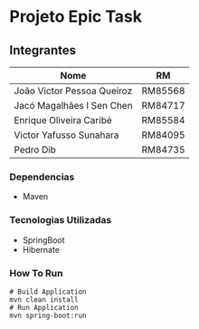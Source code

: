 # Projeto Epic Task

## Integrantes

Nome   | RM
--------- | ------
João Victor Pessoa Queiroz | RM85568
Jacó Magalhães  I Sen Chen | RM84717
Enrique Oliveira Caribé | RM85584
Victor Yafusso Sunahara | RM84095
Pedro Dib | RM84735


### Dependencias
* Maven

### Tecnologias Utilizadas
* SpringBoot
* Hibernate

### How To Run
    # Build Application
    mvn clean install
    # Run Application
    mvn spring-boot:run